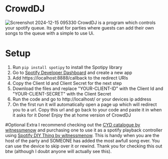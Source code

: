 # CrowdDJ
![Screenshot 2024-12-15 095330](https://github.com/user-attachments/assets/d627118b-b16c-46c2-b4ca-ea38db2040d1)
CrowdDJ is a program which controls your spotify queue. Its great for parties where guests can add their own songs to the queue with a simple to use Ui.

# Setup
1. Run ```pip install spotipy``` to install the Spotipy library
2. Go to [Spotify Developer Dashboard](https://developer.spotify.com/dashboard) and create a new app
3. Add https://localhost:8888/callback to the redirect URIs
4. Copy the Client Id and Client Secret for the next step
5. Download the files and replace "YOUR-CLIENT-ID" with the Client Id and "YOUR-CLIENT-SECRET" with the Client Secret
6. Run the code and go to http://localhost/ or your devices ip address
7. On the first run it will automatically open a page up which will redirect you to a url. Copy this url and go back to your code and paste it in when it asks for it
Done! Enjoy the at home version of CrowdDJ

#Optional Extra
I recommend checking out the [CYD catalogue by witnessmenow](https://github.com/witnessmenow/ESP32-Cheap-Yellow-Display) and purchasing one to use it as a spotify playback controller using [Spotify DIY Thing by witnessmenow](https://github.com/witnessmenow/Spotify-Diy-Thing). This is handy when you are the host of the party and SOMEONE has added the most awfull song ever. You can use the device to skip over it or rewind. Thank you for checking this out btw (although I doubt anyone will actually see this).
